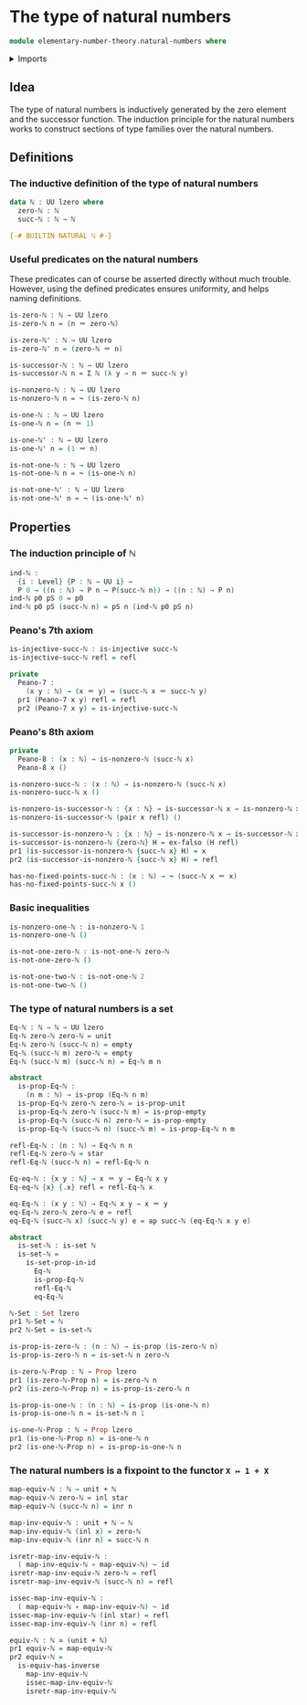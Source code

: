# The type of natural numbers

```agda
module elementary-number-theory.natural-numbers where
```

<details><summary>Imports</summary>
```agda
open import foundation-core.coproduct-types
open import foundation-core.empty-types
open import foundation.contractible-types
open import foundation.dependent-pair-types
open import foundation.empty-types
open import foundation.equivalences
open import foundation.function-extensionality
open import foundation.functions
open import foundation.homotopies
open import foundation.identity-types
open import foundation.injective-maps
open import foundation.logical-equivalences
open import foundation.negation
open import foundation.propositions
open import foundation.sets
open import foundation.unit-type
open import foundation.universal-property-empty-type
open import foundation.universe-levels
```
</details>

## Idea

The type of natural numbers is inductively generated by the zero element and the successor function. The induction principle for the natural numbers works to construct sections of type families over the natural numbers.

## Definitions

### The inductive definition of the type of natural numbers

```agda
data ℕ : UU lzero where
  zero-ℕ : ℕ
  succ-ℕ : ℕ → ℕ

{-# BUILTIN NATURAL ℕ #-}
```

### Useful predicates on the natural numbers

These predicates can of course be asserted directly without much trouble. However, using the defined predicates ensures uniformity, and helps naming definitions.

```agda
is-zero-ℕ : ℕ → UU lzero
is-zero-ℕ n = (n ＝ zero-ℕ)

is-zero-ℕ' : ℕ → UU lzero
is-zero-ℕ' n = (zero-ℕ ＝ n)

is-successor-ℕ : ℕ → UU lzero
is-successor-ℕ n = Σ ℕ (λ y → n ＝ succ-ℕ y)

is-nonzero-ℕ : ℕ → UU lzero
is-nonzero-ℕ n = ¬ (is-zero-ℕ n)

is-one-ℕ : ℕ → UU lzero
is-one-ℕ n = (n ＝ 1)

is-one-ℕ' : ℕ → UU lzero
is-one-ℕ' n = (1 ＝ n)

is-not-one-ℕ : ℕ → UU lzero
is-not-one-ℕ n = ¬ (is-one-ℕ n)

is-not-one-ℕ' : ℕ → UU lzero
is-not-one-ℕ' n = ¬ (is-one-ℕ' n)
```

## Properties

### The induction principle of ℕ

```agda
ind-ℕ :
  {i : Level} {P : ℕ → UU i} →
  P 0 → ((n : ℕ) → P n → P(succ-ℕ n)) → ((n : ℕ) → P n)
ind-ℕ p0 pS 0 = p0
ind-ℕ p0 pS (succ-ℕ n) = pS n (ind-ℕ p0 pS n)
```

### Peano's 7th axiom

```agda
is-injective-succ-ℕ : is-injective succ-ℕ
is-injective-succ-ℕ refl = refl

private
  Peano-7 :
    (x y : ℕ) → (x ＝ y) ↔ (succ-ℕ x ＝ succ-ℕ y)
  pr1 (Peano-7 x y) refl = refl
  pr2 (Peano-7 x y) = is-injective-succ-ℕ
```

### Peano's 8th axiom

```agda
private
  Peano-8 : (x : ℕ) → is-nonzero-ℕ (succ-ℕ x)
  Peano-8 x ()

is-nonzero-succ-ℕ : (x : ℕ) → is-nonzero-ℕ (succ-ℕ x)
is-nonzero-succ-ℕ x ()

is-nonzero-is-successor-ℕ : {x : ℕ} → is-successor-ℕ x → is-nonzero-ℕ x
is-nonzero-is-successor-ℕ (pair x refl) ()

is-successor-is-nonzero-ℕ : {x : ℕ} → is-nonzero-ℕ x → is-successor-ℕ x
is-successor-is-nonzero-ℕ {zero-ℕ} H = ex-falso (H refl)
pr1 (is-successor-is-nonzero-ℕ {succ-ℕ x} H) = x
pr2 (is-successor-is-nonzero-ℕ {succ-ℕ x} H) = refl

has-no-fixed-points-succ-ℕ : (x : ℕ) → ¬ (succ-ℕ x ＝ x)
has-no-fixed-points-succ-ℕ x ()
```

### Basic inequalities

```agda
is-nonzero-one-ℕ : is-nonzero-ℕ 1
is-nonzero-one-ℕ ()

is-not-one-zero-ℕ : is-not-one-ℕ zero-ℕ
is-not-one-zero-ℕ ()

is-not-one-two-ℕ : is-not-one-ℕ 2
is-not-one-two-ℕ ()
```

### The type of natural numbers is a set

```agda
Eq-ℕ : ℕ → ℕ → UU lzero
Eq-ℕ zero-ℕ zero-ℕ = unit
Eq-ℕ zero-ℕ (succ-ℕ n) = empty
Eq-ℕ (succ-ℕ m) zero-ℕ = empty
Eq-ℕ (succ-ℕ m) (succ-ℕ n) = Eq-ℕ m n

abstract
  is-prop-Eq-ℕ :
    (n m : ℕ) → is-prop (Eq-ℕ n m)
  is-prop-Eq-ℕ zero-ℕ zero-ℕ = is-prop-unit
  is-prop-Eq-ℕ zero-ℕ (succ-ℕ m) = is-prop-empty
  is-prop-Eq-ℕ (succ-ℕ n) zero-ℕ = is-prop-empty
  is-prop-Eq-ℕ (succ-ℕ n) (succ-ℕ m) = is-prop-Eq-ℕ n m

refl-Eq-ℕ : (n : ℕ) → Eq-ℕ n n
refl-Eq-ℕ zero-ℕ = star
refl-Eq-ℕ (succ-ℕ n) = refl-Eq-ℕ n

Eq-eq-ℕ : {x y : ℕ} → x ＝ y → Eq-ℕ x y
Eq-eq-ℕ {x} {.x} refl = refl-Eq-ℕ x

eq-Eq-ℕ : (x y : ℕ) → Eq-ℕ x y → x ＝ y
eq-Eq-ℕ zero-ℕ zero-ℕ e = refl
eq-Eq-ℕ (succ-ℕ x) (succ-ℕ y) e = ap succ-ℕ (eq-Eq-ℕ x y e)

abstract
  is-set-ℕ : is-set ℕ
  is-set-ℕ =
    is-set-prop-in-id
      Eq-ℕ
      is-prop-Eq-ℕ
      refl-Eq-ℕ
      eq-Eq-ℕ

ℕ-Set : Set lzero
pr1 ℕ-Set = ℕ
pr2 ℕ-Set = is-set-ℕ

is-prop-is-zero-ℕ : (n : ℕ) → is-prop (is-zero-ℕ n)
is-prop-is-zero-ℕ n = is-set-ℕ n zero-ℕ

is-zero-ℕ-Prop : ℕ → Prop lzero
pr1 (is-zero-ℕ-Prop n) = is-zero-ℕ n
pr2 (is-zero-ℕ-Prop n) = is-prop-is-zero-ℕ n

is-prop-is-one-ℕ : (n : ℕ) → is-prop (is-one-ℕ n)
is-prop-is-one-ℕ n = is-set-ℕ n 1

is-one-ℕ-Prop : ℕ → Prop lzero
pr1 (is-one-ℕ-Prop n) = is-one-ℕ n
pr2 (is-one-ℕ-Prop n) = is-prop-is-one-ℕ n
```

### The natural numbers is a fixpoint to the functor `X ↦ 1 + X`

```agda
map-equiv-ℕ : ℕ → unit + ℕ
map-equiv-ℕ zero-ℕ = inl star
map-equiv-ℕ (succ-ℕ n) = inr n

map-inv-equiv-ℕ : unit + ℕ → ℕ
map-inv-equiv-ℕ (inl x) = zero-ℕ
map-inv-equiv-ℕ (inr n) = succ-ℕ n

isretr-map-inv-equiv-ℕ :
  ( map-inv-equiv-ℕ ∘ map-equiv-ℕ) ~ id
isretr-map-inv-equiv-ℕ zero-ℕ = refl
isretr-map-inv-equiv-ℕ (succ-ℕ n) = refl

issec-map-inv-equiv-ℕ :
  ( map-equiv-ℕ ∘ map-inv-equiv-ℕ) ~ id
issec-map-inv-equiv-ℕ (inl star) = refl
issec-map-inv-equiv-ℕ (inr n) = refl

equiv-ℕ : ℕ ≃ (unit + ℕ)
pr1 equiv-ℕ = map-equiv-ℕ
pr2 equiv-ℕ =
  is-equiv-has-inverse
    map-inv-equiv-ℕ
    issec-map-inv-equiv-ℕ
    isretr-map-inv-equiv-ℕ
```
